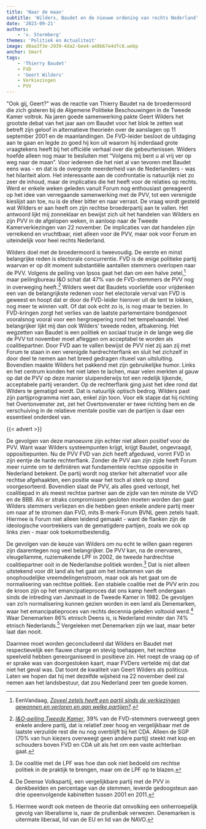 ```yaml
---
title: 'Naar de maan'
subtitle: 'Wilders, Baudet en de nieuwe ordening van rechts Nederland'
date: '2023-09-21'
authors:
    - 'v. Stormberg'
themes: 'Politiek en Actualiteit'
image: d0aa3f3e-2939-4da2-bee4-a48b67e4dfc8.webp
anchor: Smart
tags:
    - 'Thierry Baudet'
    - FVD
    - 'Geert Wilders'
    - Verkiezingen
    - PVV
---
```


"Ook gij, Geert?" was de reactie van Thierry Baudet na de broedermoord die zich gisteren bij de Algemene Politieke Beschouwingen in de Tweede Kamer voltrok. Na jaren goede samenwerking pakte Geert Wilders het grootste debat van het jaar aan om Baudet voor het blok te zetten wat betreft zijn geloof in alternatieve theorieën over de aanslagen op 11 september 2001 en de maanlandingen. De FVD-leider besloot de uitdaging aan te gaan en legde zo goed hij kon uit waarom hij inderdaad grote vraagtekens heeft bij het officiële verhaal over die gebeurtenissen. Wilders hoefde alleen nog maar te besluiten met “Volgens mij bent u al vrij ver op weg naar de maan”. Voor iedereen die het niet al van tevoren met Baudet eens was - en dat is de overgrote meerderheid van de Nederlanders - was het hilariteit alom. Het interessante aan de confrontatie is natuurlijk niet zo zeer de inhoud, maar de implicaties die het heeft voor de relaties op rechts. Werd er enkele weken geleden vanuit Forum nog enthousiast gereageerd op het idee van verregaande samenwerking met de PVV, tot een verenigde kieslijst aan toe, nu is de sfeer bitter en naar verrast. De vraag wordt gesteld wat Wilders er aan heeft om zijn rechtse broederpartij aan te vallen. Het antwoord lijkt mij zonneklaar en bewijst zich uit het handelen van Wilders en zijn PVV in de afgelopen weken, in aanloop naar de Tweede Kamerverkiezingen van 22 november. De implicaties van dat handelen zijn verreikend en vruchtbaar, niet alleen voor de PVV, maar ook voor Forum en uiteindelijk voor heel rechts Nederland.
	
Wilders doel met de broedermoord is tweevoudig. De eerste en minst belangrijke reden is electorale concurrentie. FVD is de enige politieke partij waarvan er op dit moment substantiële aantallen stemmers overlopen naar de PVV. Volgens de peiling van Ipsos gaat het dan om een halve zetel,[^1] maar peilingbureau I&O schat dat 47% van de FVD-stemmers de PVV nog in overweging heeft.[^2] Wilders weet dat Baudets voorliefde voor vrijdenken een van de belangrijkste redenen voor het electorale verval van FVD is geweest en hoopt dat er door de FVD-leider hierover uit de tent te lokken, nog meer te winnen valt. Of dat ook echt zo is, is nog maar te bezien. In FVD-kringen zorgt het verlies van de laatste parlementaire bondgenoot vooralsnog vooral voor een hergroepering rond het tempelvaandel. Veel belangrijker lijkt mij dan ook Wilders’ tweede reden, afbakening. Het wegzetten van Baudet is een politiek en sociaal trucje in de lange weg die de PVV tot november moet afleggen om acceptabel te worden als coalitiepartner. Door FVD aan te vallen bewijst de PVV niet zij aan zij met Forum te staan in een verenigde hardrechterflank en sluit het zichzelf in door deel te nemen aan het breed gedragen ritueel van uitsluiting. Bovendien maakte Wilders het pakkend met zijn gebruikelijke humor. Links en het centrum konden het niet laten te lachen, maar velen merkten al gauw op dat de PVV op deze manier sluipenderwijs tot een redelijk lijkende, acceptabele partij verandert. Op de rechterflank ging juist het idee rond dat Wilders te gematigd wordt. Dat is natuurlijk optisch bedrog. Wilders past zijn partijprogramma niet aan, enkel zijn toon. Voor elk stapje dat hij richting het Overtonvenster zet, zet het Overtonvenster er twee richting hem en de verschuiving in de relatieve mentale positie van de partijen is daar een essentieel onderdeel van.

{{< advert >}}
	
De gevolgen van deze manoeuvre zijn echter niet alleen positief voor de PVV. Want waar Wilders systeempunten krijgt, krijgt Baudet, ongevraagd, oppositiepunten. Nu de PVV FVD van zich heeft afgeduwd, vormt FVD in zijn eentje de harde rechterflank. Zonder de PVV aan zijn zijde heeft Forum meer ruimte om te definiëren wat fundamentele rechtse oppositie in Nederland betekent. De partij wordt nog sterker hét alternatief voor alle rechtse afgehaakten, een positie waar het toch al sterk op stond voorgesorteerd. Bovendien slaat de PVV, als alles goed verloopt, het coalitiepad in als meest rechtse partner aan de zijde van ten minste de VVD en de BBB. Als er straks compromissen gesloten moeten worden dan gaat Wilders stemmers verliezen en die hebben geen enkele andere partij meer om naar af te stromen dan FVD, mits B-merk-Forum BVNL geen zetels haalt. Hiermee is Forum niet alleen leidend gemaakt - want de flanken zijn de ideologische voortrekkers van de gematigdere partijen, zoals we ook op links zien - maar ook toekomstbestendig. 
	
De gevolgen van de keuze van Wilders om nu echt te willen gaan regeren zijn daarentegen nog veel belangrijker. De PVV kan, na de onervaren, vleugellamme, ruziemakende LPF in 2002, de tweede hardrechtse coalitiepartner ooit in de Nederlandse politiek worden.[^3] Dat is niet alleen uitstekend voor dit land als het gaat om het indammen van de onophoudelijke vreemdelingenstroom, maar ook als het gaat om de normalisering van rechtse politiek. Een stabiele coalitie met de PVV erin zou de kroon zijn op het emancipatieproces dat ons kamp heeft ondergaan sinds de intreding van Janmaat in de Tweede Kamer in 1982. De gevolgen van zo’n normalisering kunnen gezien worden in een land als Denemarken, waar het emancipatieproces van rechts decennia geleden voltooid werd.[^4] Waar Denemarken 86% etnisch Deens is, is Nederland minder dan 74% etnisch Nederlands.[^5] Vergeleken met Denemarken zijn we laat, maar beter laat dan nooit.
	
Daarmee moet worden geconcludeerd dat Wilders en Baudet met respectievelijk een flauwe charge en stevig toehappen, het rechtse speelveld hebben gereorganiseerd in positieve zin. Het roept de vraag op of er sprake was van doorgestoken kaart, maar FVDers vertelde mij dat dat niet het geval was. Dat toont de kwaliteit van Geert Wilders als politicus. Laten we hopen dat hij met dezelfde wijsheid na 22 november deel zal nemen aan het landsbestuur, dat zou Nederland zeer ten goede komen.


[^1]: EenVandaag, *[Zoveel zetels heeft een partij sinds de verkiezingen gewonnen en verloren en aan welke partijen?](https://eenvandaag.avrotros.nl/peilingtrends/politiek/verloop/)*.
[^2]: *[I&O-peiling Tweede Kamer](https://065.wpcdnnode.com/ioresearch.nl/wp-content/uploads/2023/08/io-zetelpeiling-augustus-2023.pdf)*, 39% van de FVD-stemmers overweegt geen enkele andere partij, dat is relatief zeer hoog en vergelijkbaar met de laatste verzuilde rest die nu nog overblijft bij het CDA. Alleen de SGP (70% van hun kiezers overweegt geen andere partij) steekt met kop en schouders boven FVD en CDA uit als het om een vaste achterban gaat.
[^3]: De coalitie met de LPF was hoe dan ook niet bedoeld om rechtse politiek in de praktijk te brengen, maar om de LPF op te blazen.
[^4]: De Deense Volkspartij, een vergelijkbare partij met de PVV in denkbeelden en percentage van de stemmen, leverde gedoogsteun aan drie opeenvolgende kabinetten tussen 2001 en 2011.
[^5]: Hiermee wordt ook meteen de theorie dat omvolking een onherroepelijk gevolg van liberalisme is, naar de prullenbak verwezen. Denemarken is uitermate liberaal, lid van de EU en lid van de NAVO.
